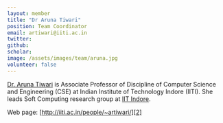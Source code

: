 ```yaml
---
layout: member
title: "Dr Aruna Tiwari"
position: Team Coordinator
email: artiwari@iiti.ac.in
twitter: 
github: 
scholar: 
image: /assets/images/team/aruna.jpg
volunteer: false
---
```

[Dr.  Aruna  Tiwari][1]  is  Associate  Professor of Discipline  of  Computer Science  and Engineering  (CSE) at  Indian  Institute  of Technology  Indore  (IITI). She  leads  Soft Computing research group at [IIT Indore][1]. <br/>

Web page: [http://iiti.ac.in/people/~artiwari/][2]

[1]: https://iiti.ac.in
[2]: https://iiti.ac.in/people/~artiwari/

